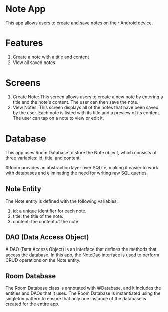 # Note App
This app allows users to create and save notes on their Android device.

# Features
1. Create a note with a title and content
2. View all saved notes

# Screens
1. Create Note: This screen allows users to create a new note by entering a title and the note's content. The user can then save the note.
2. View Notes: This screen displays all of the notes that have been saved by the user. Each note is listed with its title and a preview of its content. The user can tap on a note to view or edit it.

# Database
This app uses Room Database to store the Note object, which consists of three variables: id, title, and content.

#Room provides an abstraction layer over SQLite, making it easier to work with databases and eliminating the need for writing raw SQL queries.

## Note Entity
The Note entity is defined with the following variables:
1. id: a unique identifier for each note.
2. title: the title of the note.
3. content: the content of the note.

## DAO (Data Access Object)
A DAO (Data Access Object) is an interface that defines the methods that access the database. In this app, the NoteDao interface is used to perform CRUD operations on the Note entity.

## Room Database
The Room Database class is annotated with @Database, and it includes the entities and DAOs that it uses. The Room Database is instantiated using the singleton pattern to ensure that only one instance of the database is created for the entire app.

